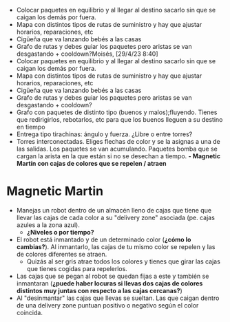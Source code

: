 - Colocar paquetes en equilibrio y al llegar al destino sacarlo sin que se caigan los demás por fuera.
- Mapa con distintos tipos de rutas de suministro y hay que ajustar horarios, reparaciones, etc
- Cigüeña que va lanzando bebés a las casas
- Grafo de rutas y debes guiar los paquetes pero aristas se van desgastando + cooldown?Moisés, [29/4/23 8:40]
- Colocar paquetes en equilibrio y al llegar al destino sacarlo sin que se caigan los demás por fuera.
- Mapa con distintos tipos de rutas de suministro y hay que ajustar horarios, reparaciones, etc
- Cigüeña que va lanzando bebés a las casas
- Grafo de rutas y debes guiar los paquetes pero aristas se van desgastando + cooldown?
- Grafo con paquetes de distinto tipo (buenos y malos);fluyendo. Tienes que redirigirlos, rebotarlos, etc para que los buenos lleguen a su destino en tiempo
- Entrega tipo tirachinas: ángulo y fuerza. ¿Libre o entre torres?
- Torres interconectadas. Eliges flechas de color y se la asignas a una de las salidas. Los paquetes se van acumulando. Paquetes bomba que se cargan la arista en la que están si no se desechan a tiempo.
**- Magnetic Martín con cajas de colores que se repelen / atraen**

# Magnetic Martin

- Manejas un robot dentro de un almacén lleno de cajas que tiene que llevar las cajas de cada color a su "delivery zone" asociada (pe. cajas azules a la zona azul).
    - **¿Niveles o por tiempo?**
- El robot está inmantado y de un determinado color (**¿cómo lo cambias?**). Al inmantarlo, las cajas de tu mismo color se repelen y las de colores diferentes se atraen.
    - Quizás al ser gris atrae todos los colores y tienes que girar las cajas que tienes cogidas para repelerlos.
- Las cajas que se pegan al robot se quedan fijas a este y también se inmantaran (**¿puede haber locuras si llevas dos cajas de colores distintos muy juntas con respecto a las cajas cercanas?**)
- Al "desinmantar" las cajas que llevas se sueltan. Las que caigan dentro de una delivery zone puntuan positivo o negativo según el color coincida.
